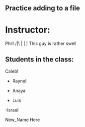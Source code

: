 ## Practice adding to a file

# Instructor:
Phil!
/|\ 
 |
 |
 | This guy is rather swell
## Students in the class:

Caleb!

- Raynel

- Anaya

- Luis

-Israel

New_Name Here
